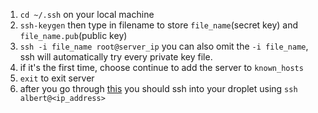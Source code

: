 1. `cd ~/.ssh` on your local machine
2. `ssh-keygen` then type in filename to store `file_name`(secret key) and `file_name.pub`(public key)
3. `ssh -i file_name root@server_ip` you can also omit the `-i file_name`, ssh will automatically try every private key file.
4. if it's the first time, choose continue to add the server to `known_hosts`
5. `exit` to exit server
6. after you go through [this](obsidian://open?vault=notes&file=Coding%2FCourses%2FFrontendMasters%20Full%20Stack%2FFlowchart%20of%20updating%20and%20restarting%20a%20brand%20new%20server) you should ssh into your droplet using `ssh albert@<ip_address>` 